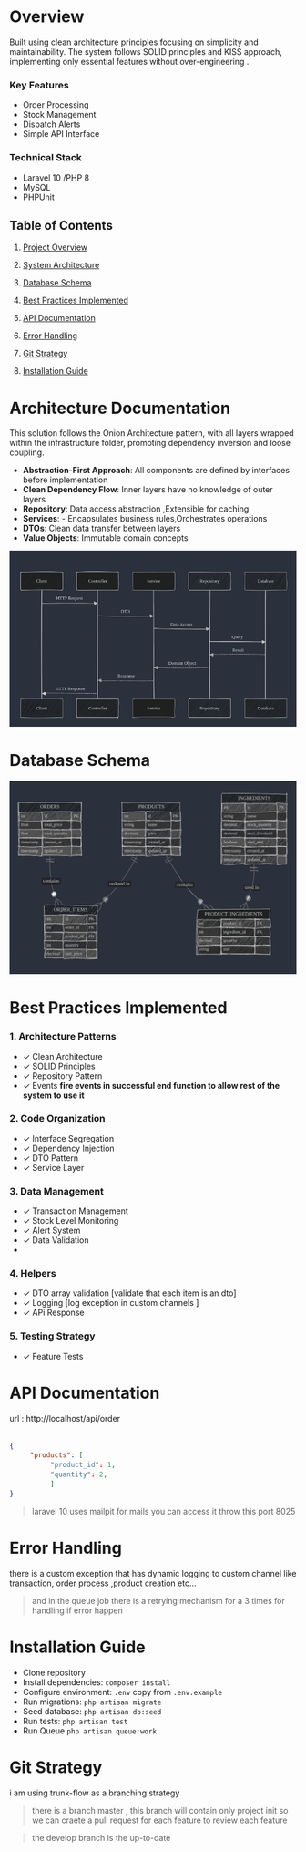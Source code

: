 
# Overview
Built using clean architecture principles focusing on simplicity and maintainability. The system follows SOLID principles and KISS approach, implementing only essential features without over-engineering .

### Key Features
-   Order Processing
-   Stock Management
-   Dispatch Alerts
-   Simple API Interface
### Technical Stack

-   Laravel 10 /PHP 8
-   MySQL
-   PHPUnit


## Table of Contents

1. [Project Overview](#project-overview)

2. [System Architecture](#system-architecture)

3. [Database Schema](#database-schema)

4. [ Best Practices Implemented ](#core-features-implementation)

5. [API Documentation](#api-documentation)

6. [Error Handling](#testing-strategy)

7. [Git Strategy](#testing-strategy)

8. [Installation Guide](#installation-guide)



# Architecture Documentation
This solution follows the Onion Architecture pattern, with all layers wrapped within the infrastructure folder, promoting dependency inversion and loose coupling.
-   **Abstraction-First Approach**: All components are defined by interfaces before implementation
-   **Clean Dependency Flow**: Inner layers have no knowledge of outer layers
-   **Repository**: Data access abstraction ,Extensible for caching
-   **Services**: -   Encapsulates business rules,Orchestrates operations
-   **DTOs**: Clean data transfer between layers
-   **Value Objects**: Immutable domain concepts

![](/Architecture.png)


# Database Schema

![](/Schema.png)


# Best Practices Implemented
### 1. Architecture Patterns

-   ✓ Clean Architecture
-   ✓ SOLID Principles
-   ✓ Repository Pattern
-   ✓ Events **fire events in successful end function to allow rest of the system to use it**

### 2. Code Organization

-   ✓ Interface Segregation
-   ✓ Dependency Injection
-   ✓ DTO Pattern
-   ✓ Service Layer

### 3. Data Management

-   ✓ Transaction Management
-   ✓ Stock Level Monitoring
-   ✓ Alert System
-   ✓ Data Validation
-
### 4. Helpers

-   ✓ DTO array validation [validate that each item is an dto]
-   ✓ Logging [log exception in custom channels ]
-   ✓ APi Response


### 5. Testing Strategy

-   ✓ Feature Tests


# API Documentation

url : http://localhost/api/order

  ```json  payload : {

{
	   "products": [
			"product_id": 1,
			"quantity": 2,
			]
}
```

> laravel 10 uses mailpit for mails you can access it throw this port 8025


# Error Handling
there is a custom exception  that has dynamic logging to custom channel like transaction, order process ,product creation etc...

> and in the queue job there is a retrying mechanism for a 3 times for handling if error happen

# Installation Guide

- Clone repository
- Install dependencies: `composer install`
- Configure environment: `.env` copy from `.env.example`
- Run migrations: `php artisan migrate`
- Seed database: `php artisan db:seed`
- Run tests: `php artisan test`
- Run Queue `php artisan queue:work`

# Git Strategy

i am using trunk-flow as a branching strategy 

> there is a branch master , this branch will contain only project init so we can craete a pull request for each feature to review each feature

> the develop branch is the up-to-date
